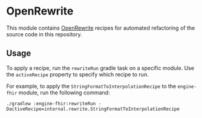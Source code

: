 # OpenRewrite

This module contains [OpenRewrite](https://openrewrite.org/) recipes for automated refactoring of the source code in this repository.

## Usage

To apply a recipe, run the `rewriteRun` gradle task on a specific module. Use the `activeRecipe` property to specify which recipe to run.

For example, to apply the `StringFormatToInterpolationRecipe` to the `engine-fhir` module, run the following command:

```shell
./gradlew :engine-fhir:rewriteRun -DactiveRecipe=internal.rewrite.StringFormatToInterpolationRecipe
```

